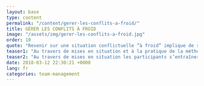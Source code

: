 ```yaml
---
layout: base
type: content
permalink: "/content/gerer-les-conflits-a-froid/"
title: GÉRER LES CONFLITS À FROID
image: "/assets/img/gerer-les-conflits-a-froid.jpg"
order: 10
quote: "Revenir sur une situation conflictuelle “à froid” implique de suivre un processus de feedback bien précis pour ne pas raviver les flammes du conflit."
teaser1: "Au travers de mises en situation et à la pratique de la méthode DESC les participants apprendront à renverser un rapport nocif en une situation positive de développement individuel et collectif."
teaser2: "Au travers de mises en situation les participants s’entraîneront à gérer les situations conflictuelles tout en renforçant leurs relations avec les parties-prenantes."
date: 2018-03-12 22:30:21 +0000
lang: fr
categories: team-management
---
```

